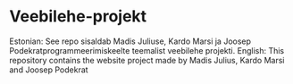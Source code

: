 # Veebilehe-projekt
Estonian:
See repo sisaldab Madis Juliuse, Kardo Marsi ja Joosep Podekratprogrammeerimiskeelte teemalist veebilehe projekti.
English:
This repository contains the website project made by Madis Julius, Kardo Marsi and Joosep Podekrat
